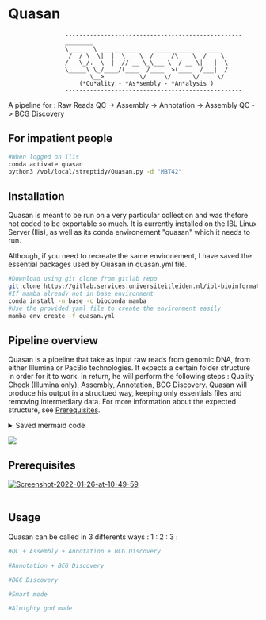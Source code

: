 # Quasan
					--------------------------------------------------  
					________                                
					\_____  \  __ _______    ___________    ____    
					 /  / \  \|  |  \__  \  /  ___/\__  \  /    \   
					/   \_/.  \  |  // __ \_\___ \  / __ \|   |  \   
					\_____\ \_/____/(____  /____  >(____  /___|  /   
					       \__>          \/     \/      \/     \/   
					    (*Qu*ality - *As*sembly - *An*alysis )  
					--------------------------------------------------		
A pipeline for : Raw Reads QC -> Assembly -> Annotation -> Assembly QC -> BCG Discovery
## For impatient people

```bash
#When logged on Ilis
conda activate quasan
python3 /vol/local/streptidy/Quasan.py -d "MBT42"
```

## Installation

Quasan is meant to be run on a very particular collection and was thefore not coded to be exportable so much.
It is currently installed on the IBL Linux Server (Ilis), as well as its conda environement "quasan" which it needs to run.

Although, if you need to recreate the same environement, I have saved the essential packages used by Quasan in quasan.yml file.

```bash
#Download using git clone from gitlab repo
git clone https://gitlab.services.universiteitleiden.nl/ibl-bioinformatic/streptidy.git
#If mamba already not in base environment
conda install -n base -c bioconda mamba
#Use the provided yaml file to create the environment easily
mamba env create -f quasan.yml
```

## Pipeline overview 

Quasan is a pipeline that take as input raw reads from genomic DNA, from either Illumina or PacBio technologies. It expects a certain folder structure in order for it to work. In return, he will perform the following steps : Quality Check (Illumina only), Assembly, Annotation, BCG Discovery. Quasan will produce his output in a structued way, keeping only essentials files and removing intermediary data. For more information about the expected structure, see [Prerequisites](#Prerequisites).  

<details>
    <summary>Saved mermaid code</summary>
```bash
#Save of the mermaid code itself in case mermaid starts working again in gitlab
#For now, you can see the rendering of this graph below
graph TD;
    Z[1 MBTXX] --> |rawdata parsing| A[Reads]
    Y[2 MBTXX -ia] --> C
    A[Reads dictionnary] -->|illumina assembly shovill| B(MBTXX_shovill.fasta)
    A --> |FastQC| R
    A -->|pacbio assembly flye| G(MBTXX_flye.fasta)
    A -->|hybrid assembly flye + pilon| H(MBTXX_flye_pilon.fasta)
    B --> C{Latest assembly}
    G --> C{Latest assembly}
    H --> C{Latest assembly}
    C --> |Prokka annotation| D[MBTXX_version_prokka.gbk]
    C --> |PGAP annotation| E[MBTXX_version_PGAP.gbk]
    D --> W{Latest GBK}
    E --> W{Latest GBK}
    X[3 MBTXX -as] --> W
    W --> Q[Antismash]
    C --> |Busco| R[final_report.html]
    C --> |Quast| R[final_report.html]
    C --> |MultiQC| R[final_report.html]
```
</details>

[![](https://mermaid.ink/img/pako:eNqNU21PwjAQ_iuXftIoJOo3TEwYICZqImgCuhFybIU1bO3SdpiF8t_t1qHMF-I-tc9brne3LQlFREmHrCRmMbz0rwMO9nvzL-DRe5lOZ9Bq3YCR-B6hRshQKsZXBrr-mGKkZk7-6l86ObQYOkvPMbUOIhZqJjhHWVS8YUmSp4wjoFI0XSQFqFhsLGrAO6my5jXQXqLSeFrnuXpuLTTqGRgfoCbDcMHEV-AyKaiBYZ1W3n5GmbhYSBY1TXAGGUsEN3B3YJ5XWCPCc0_dPqCmSn-G7Bw7PMreHWV77p1PUqzXtkecC41lAw30fVfShtpRCD7PKkl7tVjPmtZh96lhHHwzloIDW7-yTfb1DL37upTBX8TUv9pPHZWb-sQxk-oy8rtcM5WiipulebkKhR2ev7QLkMwlzYTU7VinSVM3ym2v_6F7zBPNqnX4RUnOSUpliiyya74tfQHRMU1pQDr2GKFcByTgO6vLM7vkdBAxLSTpaJnTc4K5Fs8FD_d3p-kztH9M6sDdB2qhD-A)](https://mermaid.live/edit/#pako:eNqNU21PwjAQ_iuXftIoJOo3TEwYICZqImgCuhFybIU1bO3SdpiF8t_t1qHMF-I-tc9brne3LQlFREmHrCRmMbz0rwMO9nvzL-DRe5lOZ9Bq3YCR-B6hRshQKsZXBrr-mGKkZk7-6l86ObQYOkvPMbUOIhZqJjhHWVS8YUmSp4wjoFI0XSQFqFhsLGrAO6my5jXQXqLSeFrnuXpuLTTqGRgfoCbDcMHEV-AyKaiBYZ1W3n5GmbhYSBY1TXAGGUsEN3B3YJ5XWCPCc0_dPqCmSn-G7Bw7PMreHWV77p1PUqzXtkecC41lAw30fVfShtpRCD7PKkl7tVjPmtZh96lhHHwzloIDW7-yTfb1DL37upTBX8TUv9pPHZWb-sQxk-oy8rtcM5WiipulebkKhR2ev7QLkMwlzYTU7VinSVM3ym2v_6F7zBPNqnX4RUnOSUpliiyya74tfQHRMU1pQDr2GKFcByTgO6vLM7vkdBAxLSTpaJnTc4K5Fs8FD_d3p-kztH9M6sDdB2qhD-A)


## Prerequisites

<a href="https://ibb.co/Y03KGxk"><img src="https://i.ibb.co/mNGY73q/Screenshot-2022-01-26-at-10-49-59.png" alt="Screenshot-2022-01-26-at-10-49-59" border="0"></a><br /><a target='_blank' href='https://nl.imgbb.com/'></a><br />


## Usage

Quasan can be called in 3 differents ways : 
1 : 
2 : 
3 : 

```python
#QC + Assembly + Annotation + BCG Discovery

#Annotation + BCG Discovery

#BGC Discovery

#Smart mode

#Almighty god mode

```

